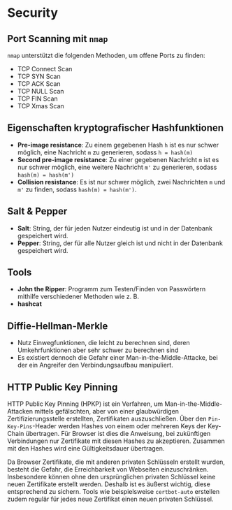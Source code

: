 # Security

## Port Scanning mit `nmap`

`nmap` unterstützt die folgenden Methoden, um offene Ports zu finden:

* TCP Connect Scan
* TCP SYN Scan
* TCP ACK Scan
* TCP NULL Scan
* TCP FIN Scan
* TCP Xmas Scan

## Eigenschaften kryptografischer Hashfunktionen

* **Pre-image resistance**: Zu einem gegebenen Hash `h` ist es nur schwer möglich, eine Nachricht `m` zu generieren, sodass `h = hash(m)`
* **Second pre-image resistance**: Zu einer gegebenen Nachricht `m` ist es nur schwer möglich, eine weitere Nachricht `m'` zu generieren, sodass `hash(m) = hash(m')`
* **Collision resistance**: Es ist nur schwer möglich, zwei Nachrichten `m` und `m'` zu finden, sodass `hash(m) = hash(m')`.

## Salt & Pepper

* **Salt**: String, der für jeden Nutzer eindeutig ist und in der Datenbank gespeichert wird.
* **Pepper**: String, der für alle Nutzer gleich ist und nicht in der Datenbank gespeichert wird.

## Tools

* **John the Ripper**: Programm zum Testen/Finden von Passwörtern mithilfe verschiedener Methoden wie z. B. 
* **hashcat**

## Diffie-Hellman-Merkle

* Nutz Einwegfunktionen, die leicht zu berechnen sind, deren Umkehrfunktionen aber sehr schwer zu berechnen sind
* Es existiert dennoch die Gefahr einer Man-in-the-Middle-Attacke, bei der ein Angreifer den Verbindungsaufbau manipuliert. 

## HTTP Public Key Pinning

HTTP Public Key Pinning (HPKP) ist ein Verfahren, um Man-in-the-Middle-Attacken mittels gefälschten, aber von einer glaubwürdigen Zertifizierungsstelle erstellten, Zertifikaten auszuschließen. Über den `Pin-Key-Pins`-Header werden Hashes von einem oder mehreren Keys der Key-Chain übertragen. Für Browser ist dies die Anweisung, bei zukünftigen Verbindungen nur Zertifikate mit diesen Hashes zu akzeptieren. Zusammen mit den Hashes wird eine Gültigkeitsdauer übertragen.

Da Browser Zertifikate, die mit anderen privaten Schlüsseln erstellt wurden, besteht die Gefahr, die Erreichbarkeit von Webseiten einzuschränken. Insbesondere können ohne den ursprünglichen privaten Schlüssel keine neuen Zertifikate erstellt werden. Deshalb ist es äußerst wichtig, diese entsprechend zu sichern. Tools wie beispielsweise `certbot-auto` erstellen zudem regulär für jedes neue Zertifikat einen neuen privaten Schlüssel.
